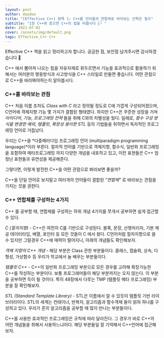 ```yaml
---
layout: post
author: doodoo
title: "[Effective C++] 항목 1: C++를 언어들의 연합체로 바라보는 안목은 필수"
subtitle: "1장 C++에 왔으면 C++의 법을 따릅시다 🏳 "
date: 2021-07-02
cover: /assets/img/default.png
tags: Effective_C++ C++
---
```


Effective C++ 책을 읽고 정리하고자 합니다.
궁금한 점, 보안점 남겨주시면 감사하겠습니다 🙇

C++ 에서 뿜어져 나오는 힘을 자유자재로 휘두르면서 기능을 효과적으로 활용하기 위해서는 여러분의 행동방식과 사고방식을 C++ 스타일로 만들면 좋습니다.
어떤 관점으로 C++을 바라봐야하는지 알아봅시다.

### C++를 바라보는 관점
C++ 처음 이름 조차도 *Class with C* 라고 정의될 정도로 C에 가깝게 구성되어졌으며, C언어에 객체지향 기능 몇 가지가 결합된 형태였다. 하지만 C++은 꾸준한 성장을 거쳐 *아이디어*, *기능*, *프로그래밍 전략* 들을 취해 C와의 차별성을 뒀다. 일례로, *함수 구성 방식을 변경한 예외*, *템플릿*, *확장성 용이한 STL* 등의 기법들을 취하면서 독자적인 프로그래밍 언어로 거듭났다.

우리는 C++을 *다중패러다임 프로그래밍 언어 (multiparadigm programming language)*이라 부른다. 절차적 언어를 기반으로 객체지향, 함수식, 일반화 프로그래밍을 포함하여 메타프로그래밍 까지 다양한 개념을 내포하고 있고, 이런 표현들은 C++ 엄청난 표현들과 유연성을 제공해준다.

그렇다면, 이렇게 발전한 C++을 어떤 관점으로 봐라보면 좋을까?

C++을 단일 언어로 보지말고 여러개의 언어들이 결합된 *"연합체"* 로 바라보는 관점을 가지는 것을 권한다.

### C++ 연합체를 구성하는 4가지

C++ 를 공부할 때, 연합체를 구성하는 하위 개념 4가지를 쪼개서 공부하면 쉽게 접근할 수 있다.

*C (절치지향)* - C++은 여전히 C를 기반으로 구성된다. 블록, 문장, 선행처리자, 기본 제공 데이터타입, 배열, 포인터 등 모든 것들이 C 에서 왔다. C언어처럼 절차지향으로 쓸 수 있지만 그럴경우 C++에 매력이 떨어지니, 아래의 개념들도 확인해보자.

*객체 지향의 C++ 개념* - 해당 부분은 Class 관한 부분들이다. 클래스, 캡슐화, 상속, 다형성, 가상함수 등 우리가 학교에서 늘 배우는 부분들이다.

*템플릿 C++* - C++의 일반화 프로그래밍 부분으로 모든 경우를 고려해 확장가능한 C++를 작성하는 부분이다. 보통 프로그래머들이 해당 부분까지는 오지 않는다. 이 부분을 공부하면 득이 될 것이다. 특히 48장에서 다루는 TMP (템플릿 메타 프로그래밍) 부분을 잘 확인해보자.

*STL (Standard Template Library)* - STL은 이름에서 알 수 있듯이 템플릿 기반 라이브러리이다. STL의 세계는 컨테이너, 반복자, 알고리즘과 함수객체 들이 얽혀 하나를 구성하고 있다. 우리가 흔히 알고리즘을 공부할 때 많이 만나는 부분들이다.

C++를 사용한 효과적인 프로그래밍은 규칙에 따라 달라진다. 그 경우가 바로 C++의 어떤 개념들을 취해서 사용하느냐이다. 해당 부분들일 잘 기억해서 C++언어에 접근해보자.
